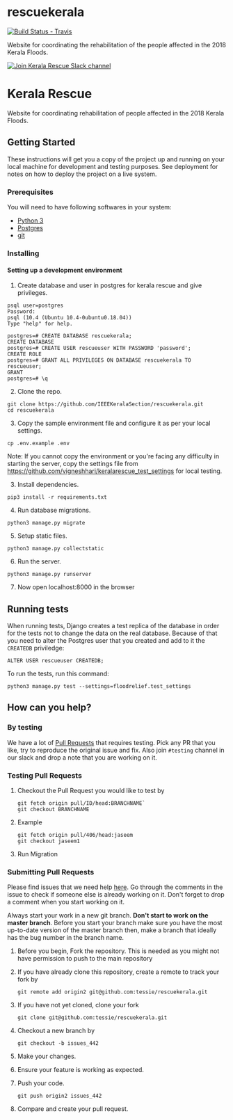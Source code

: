 # rescuekerala

[![Build Status - Travis][0]][1]

Website for coordinating the rehabilitation of the people affected in the 2018 Kerala Floods.

[![Join Kerala Rescue Slack channel](https://i.imgur.com/V7jxjak.png)](http://bit.ly/keralarescueslack)

# Kerala Rescue

Website for coordinating rehabilitation of people affected in the 2018 Kerala Floods.

## Getting Started

These instructions will get you a copy of the project up and running on your local machine for development and testing purposes. See deployment for notes on how to deploy the project on a live system.

### Prerequisites

You will need to have following softwares in your system:

- [Python 3](https://www.python.org/downloads/)
- [Postgres](https://www.postgresql.org/download/)
- [git](https://git-scm.com/downloads)

### Installing

#### Setting up a development environment

1. Create database and user in postgres for kerala rescue and give privileges.

```
psql user=postgres
Password:
psql (10.4 (Ubuntu 10.4-0ubuntu0.18.04))
Type "help" for help.

postgres=# CREATE DATABASE rescuekerala;
CREATE DATABASE
postgres=# CREATE USER rescueuser WITH PASSWORD 'password';
CREATE ROLE
postgres=# GRANT ALL PRIVILEGES ON DATABASE rescuekerala TO rescueuser;
GRANT
postgres=# \q

```

2. Clone the repo.
```
git clone https://github.com/IEEEKeralaSection/rescuekerala.git
cd rescuekerala
```

3. Copy the sample environment file and configure it as per your local settings.

```
cp .env.example .env
```

Note: If you cannot copy the environment or you're facing any difficulty in starting the server, copy the settings file from
https://github.com/vigneshhari/keralarescue_test_settings for local testing.

3. Install dependencies.

```
pip3 install -r requirements.txt
```

4. Run database migrations.

```
python3 manage.py migrate
```

5. Setup static files.
```
python3 manage.py collectstatic
```


6. Run the server.

```
python3 manage.py runserver
```
7. Now open localhost:8000 in the browser

## Running tests

When running tests, Django creates a test replica of the database in order for the tests not to change the data on the real database. Because of that you need to alter the Postgres user that you created and add to it the `CREATEDB` priviledge:

```
ALTER USER rescueuser CREATEDB;
```

To run the tests, run this command:

```
python3 manage.py test --settings=floodrelief.test_settings
```

## How can you help?

### By testing

We have a lot of [Pull Requests](https://github.com/IEEEKeralaSection/rescuekerala/pulls) that requires testing. Pick any PR that you like, try to reproduce the original issue and fix. Also join `#testing` channel in our slack and drop a note that you
are working on it.

### Testing Pull Requests
1. Checkout the Pull Request you would like to test by
      ```
      git fetch origin pull/ID/head:BRANCHNAME`
      git checkout BRANCHNAME
     ```    
2. Example
    ```
    git fetch origin pull/406/head:jaseem  
    git checkout jaseem1
    ```
3. Run Migration

### Submitting Pull Requests

Please find issues that we need help [here](https://github.com/IEEEKeralaSection/rescuekerala/issues?q=is%3Aissue+is%3Aopen+label%3A%22help+wanted%22). Go through the comments in the issue to check if someone else is already working on it. Don't forget to drop a comment when you start working on it.

Always start your work in a new git branch. **Don't start to work on the
master branch**. Before you start your branch make sure you have the most
up-to-date version of the master branch then, make a branch that ideally
has the bug number in the branch name.

1. Before you begin, Fork the repository. This is needed as you might not have permission to push to the main repository

2. If you have already clone this repository, create a remote to track your fork by
     ```
     git remote add origin2 git@github.com:tessie/rescuekerala.git
     ```
3. If you have not yet cloned, clone your fork
    ```
    git clone git@github.com:tessie/rescuekerala.git
    ```
4. Checkout a new branch by
     ```
     git checkout -b issues_442
     ```
4. Make your changes.

5. Ensure your feature is  working as expected.

6. Push your code.
      ```
      git push origin2 issues_442
      ```
7. Compare and create your pull request.   

[0]: https://travis-ci.org/IEEEKeralaSection/rescuekerala.svg?branch=master
[1]: https://travis-ci.org/IEEEKeralaSection/rescuekerala
